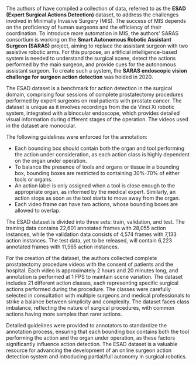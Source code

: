 The authors of have compiled a collection of data, referred to as the **ESAD (Expert Surgical Actions Detection)** dataset, to address the challenges involved in Minimally Invasive Surgery (MIS). The success of MIS depends on the proficiency of human surgeons and the efficiency of their coordination. To introduce more automation in MIS, the authors' SARAS consortium is working on the **Smart Autonomous Robotic Assistant Surgeon (SARAS)** project, aiming to replace the assistant surgeon with two assistive robotic arms. For this purpose, an artificial intelligence-based system is needed to understand the surgical scene, detect the actions performed by the main surgeon, and provide cues for the autonomous assistant surgeon. To create such a system, the **SARAS endoscopic vision challenge for surgeon action detection** was holded in 2020.

The ESAD dataset is a benchmark for action detection in the surgical domain, comprising four sessions of complete prostatectomy procedures performed by expert surgeons on real patients with prostate cancer. The dataset is unique as it involves recordings from the da Vinci Xi robotic system, integrated with a binocular endoscope, which provides detailed visual information during different stages of the operation. The videos used in the dataset are monocular.

The following guidelines were enforced for the annotation:

* Each bounding box should contain both the organ and tool performing the action under consideration, as each action class is highly dependent on the organ under operation.
* To balance the presence of tools and organs or tissue in a bounding box, bounding boxes are restricted to containing 30%-70% of either tools or organs.
* An action label is only assigned when a tool is close enough to the appropriate organ, as informed by the medical expert. Similarly, an action stops as soon as the tool starts to move away from the organ.
* Each video frame can have two actions, whose bounding boxes are allowed to overlap.

The ESAD dataset is divided into three sets: train, validation, and test. The training data contains 22,601 annotated frames with 28,055 action instances, while the validation data consists of 4,574 frames with 7,133 action instances. The test data, yet to be released, will contain 6,223 annotated frames with 11,565 action instances.

For the creation of the dataset, the authors collected complete prostatectomy procedure videos with the consent of patients and the hospital. Each video is approximately 2 hours and 20 minutes long, and annotation is performed at 1 FPS to maintain scene variation. The dataset includes 21 different action classes, each representing specific surgical actions performed during the procedure. The classes were carefully selected in consultation with multiple surgeons and medical professionals to strike a balance between simplicity and complexity. The dataset faces class imbalance, reflecting the nature of surgical procedures, with common actions having more samples than rarer actions.

Detailed guidelines were provided to annotators to standardize the annotation process, ensuring that each bounding box contains both the tool performing the action and the organ under operation, as these factors significantly influence action detection. The ESAD dataset is a valuable resource for advancing the development of an online surgeon action detection system and introducing partial/full autonomy in surgical robotics.
